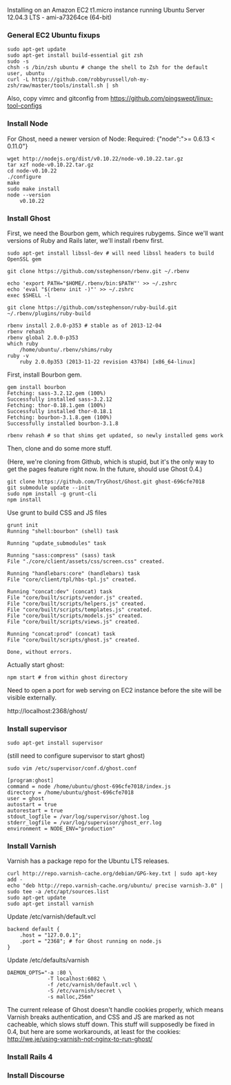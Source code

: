 Installing on an Amazon EC2 t1.micro instance running Ubuntu Server 12.04.3 LTS - ami-a73264ce (64-bit)

### General EC2 Ubuntu fixups ###

    sudo apt-get update
    sudo apt-get install build-essential git zsh
    sudo -s
    chsh -s /bin/zsh ubuntu # change the shell to Zsh for the default user, ubuntu
    curl -L https://github.com/robbyrussell/oh-my-zsh/raw/master/tools/install.sh | sh

Also, copy vimrc and gitconfig from https://github.com/pingswept/linux-tool-configs

### Install Node ###

For Ghost, need a newer version of Node: Required: {"node":">= 0.6.13 < 0.11.0"}

    wget http://nodejs.org/dist/v0.10.22/node-v0.10.22.tar.gz
    tar xzf node-v0.10.22.tar.gz
    cd node-v0.10.22
    ./configure
    make
    sudo make install
    node --version
        v0.10.22

### Install Ghost ###

First, we need the Bourbon gem, which requires rubygems. Since we'll want versions of Ruby and Rails later, we'll install rbenv first.

    sudo apt-get install libssl-dev # will need libssl headers to build OpenSSL gem

    git clone https://github.com/sstephenson/rbenv.git ~/.rbenv
    
    echo 'export PATH="$HOME/.rbenv/bin:$PATH"' >> ~/.zshrc
    echo 'eval "$(rbenv init -)"' >> ~/.zshrc
    exec $SHELL -l
    
    git clone https://github.com/sstephenson/ruby-build.git ~/.rbenv/plugins/ruby-build
    
    rbenv install 2.0.0-p353 # stable as of 2013-12-04
    rbenv rehash
    rbenv global 2.0.0-p353
    which ruby
        /home/ubuntu/.rbenv/shims/ruby
    ruby -v
        ruby 2.0.0p353 (2013-11-22 revision 43784) [x86_64-linux]

First, install Bourbon gem.

    gem install bourbon
    Fetching: sass-3.2.12.gem (100%)
    Successfully installed sass-3.2.12
    Fetching: thor-0.18.1.gem (100%)
    Successfully installed thor-0.18.1
    Fetching: bourbon-3.1.8.gem (100%)
    Successfully installed bourbon-3.1.8
    
    rbenv rehash # so that shims get updated, so newly installed gems work

Then, clone and do some more stuff.

(Here, we're cloning from Github, which is stupid, but it's the only way to get the pages feature right now. In the future, should use Ghost 0.4.)

    git clone https://github.com/TryGhost/Ghost.git ghost-696cfe7018
    git submodule update --init
    sudo npm install -g grunt-cli
    npm install

Use grunt to build CSS and JS files

    grunt init
    Running "shell:bourbon" (shell) task
    
    Running "update_submodules" task
    
    Running "sass:compress" (sass) task
    File "./core/client/assets/css/screen.css" created.
    
    Running "handlebars:core" (handlebars) task
    File "core/client/tpl/hbs-tpl.js" created.
    
    Running "concat:dev" (concat) task
    File "core/built/scripts/vendor.js" created.
    File "core/built/scripts/helpers.js" created.
    File "core/built/scripts/templates.js" created.
    File "core/built/scripts/models.js" created.
    File "core/built/scripts/views.js" created.
    
    Running "concat:prod" (concat) task
    File "core/built/scripts/ghost.js" created.
    
    Done, without errors.

Actually start ghost:

    npm start # from within ghost directory

Need to open a port for web serving on EC2 instance before the site will be visible externally.

http://localhost:2368/ghost/

### Install supervisor ###

    sudo apt-get install supervisor

(still need to configure supervisor to start ghost)

    sudo vim /etc/supervisor/conf.d/ghost.conf

    [program:ghost]
    command = node /home/ubuntu/ghost-696cfe7018/index.js
    directory = /home/ubuntu/ghost-696cfe7018
    user = ghost
    autostart = true
    autorestart = true
    stdout_logfile = /var/log/supervisor/ghost.log
    stderr_logfile = /var/log/supervisor/ghost_err.log
    environment = NODE_ENV="production"

### Install Varnish ###

Varnish has a package repo for the Ubuntu LTS releases.

    curl http://repo.varnish-cache.org/debian/GPG-key.txt | sudo apt-key add -
    echo "deb http://repo.varnish-cache.org/ubuntu/ precise varnish-3.0" | sudo tee -a /etc/apt/sources.list
    sudo apt-get update
    sudo apt-get install varnish

Update /etc/varnish/default.vcl

    backend default {
        .host = "127.0.0.1";
        .port = "2368"; # for Ghost running on node.js
    }

Update /etc/defaults/varnish

    DAEMON_OPTS="-a :80 \
                 -T localhost:6082 \
                 -f /etc/varnish/default.vcl \
                 -S /etc/varnish/secret \                                                                     
                 -s malloc,256m"

The current release of Ghost doesn't handle cookies properly, which means Varnish breaks authentication, and CSS and JS are marked as not cacheable, which slows stuff down. This stuff will supposedly be fixed in 0.4, but here are some workarounds, at least for the cookies: http://we.je/using-varnish-not-nginx-to-run-ghost/

### Install Rails 4 ###

### Install Discourse ###
